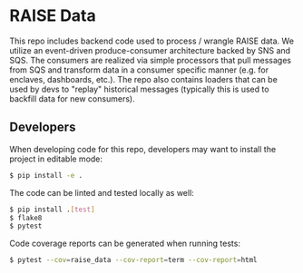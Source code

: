 # RAISE Data

This repo includes backend code used to process / wrangle RAISE data. We utilize an event-driven produce-consumer architecture backed by SNS and SQS. The consumers are realized via simple processors that pull messages from SQS and transform data in a consumer specific manner (e.g. for enclaves, dashboards, etc.). The repo also contains loaders that can be used by devs to "replay" historical messages (typically this is used to backfill data for new consumers).

## Developers

When developing code for this repo, developers may want to install the project in editable mode:

```bash
$ pip install -e .
```

The code can be linted and tested locally as well:

```bash
$ pip install .[test]
$ flake8
$ pytest
```

Code coverage reports can be generated when running tests:

```bash
$ pytest --cov=raise_data --cov-report=term --cov-report=html
```
